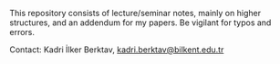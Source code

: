 This repository consists of lecture/seminar notes, mainly on higher structures, and an addendum for my papers. 
Be vigilant for typos and errors.

Contact: Kadri İlker Berktav, kadri.berktav@bilkent.edu.tr

